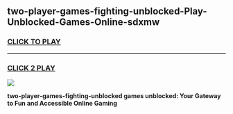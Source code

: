
## two-player-games-fighting-unblocked-Play-Unblocked-Games-Online-sdxmw
<h3>
<a href="https://premium76.site?title=two-player-games-fighting-unblocked&ref=25A">CLICK TO PLAY</a></h3>
<hr>

<h3>
<a href="https://premium76.site?title=two-player-games-fighting-unblocked&ref=25A">CLICK 2 PLAY</a>
  
</h3>

<a href="https://premium76.site?title=two-player-games-fighting-unblocked&ref=25A"><img src="https://clearcache.store/games.png"></a>


**two-player-games-fighting-unblocked games unblocked: Your Gateway to Fun and Accessible Online Gaming**
